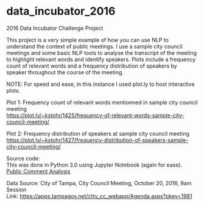 # data_incubator_2016
2016 Data Incubator Challenge Project

This project is a very simple example of how you can use NLP to understand the context of public meetings. I use a sample city council meetings and some basic NLP tools to analyse the transcript of the meeting to highlight relevant words and identify speakers. 
Plots include a frequency count of relevant words and a frequency distribution of speakers by speaker throughout the course of the meeting.  

NOTE: For speed and ease, in this instance I used plot.ly to host interactive plots. 

Plot 1: Frequency count of relevant words mentionned in sample city council meeting  
https://plot.ly/~kstohr/1425/frequency-of-relevant-words-sample-city-council-meeting/

Plot 2: Frequency distribution of speakers at sample city council meeting   
https://plot.ly/~kstohr/1427/frequency-distribution-of-speakers-sample-city-council-meeting/

Source code:   
This was done in Python 3.0 using Jupyter Notebook (again for ease).   
[Public Comment Analysis](https://github.com/kstohr/data_incubator_2016/blob/master/public_comment_analysis.ipynb "Public Comment Analysis")  

Data Source: 
City of Tampa, City Council Meeting, October 20, 2016, 9am Session   
Link: https://apps.tampagov.net/cttv_cc_webapp/Agenda.aspx?pkey=1981
